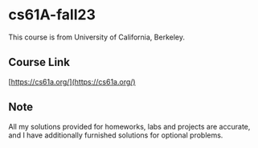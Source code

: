 # cs61A-fall23  
This course is from University of California, Berkeley.

## Course Link  
[https://cs61a.org/](https://cs61a.org/) 

## Note  
All my solutions provided for homeworks, labs and projects are accurate, and I have additionally furnished solutions for optional problems.
